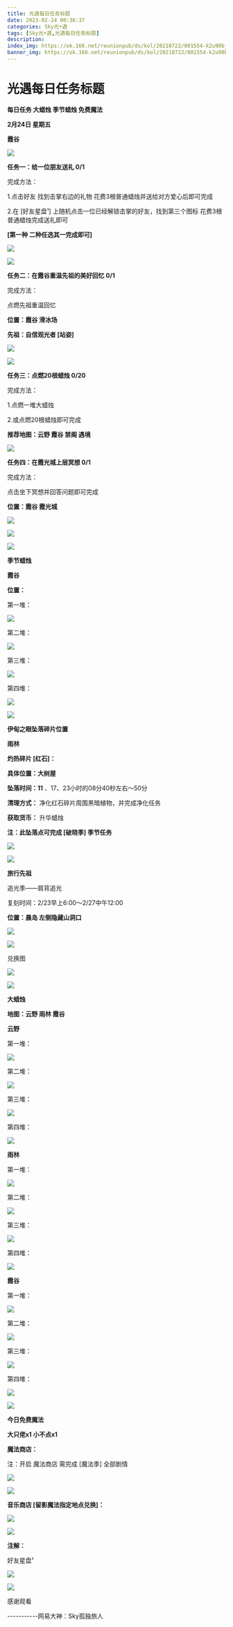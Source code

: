 ```yaml
---
title: 光遇每日任务标题
date: 2023-02-24 00:36:37
categories: Sky光•遇
tags: [Sky光•遇,光遇每日任务标题]
description: 
index_img: https://ok.166.net/reunionpub/ds/kol/20210722/001554-k2u90bj7ay.png?imageView&thumbnail=600x0&type=jpg
banner_img: https://ok.166.net/reunionpub/ds/kol/20210722/001554-k2u90bj7ay.png?imageView&thumbnail=600x0&type=jpg
---
```

# 光遇每日任务标题
**每日任务 大蜡烛 季节蜡烛 免费魔法**

 **2月24日 星期五**

 **霞谷**

![](https://img.166.net/reunionpub/ds/kol/20230224/001536-o6qdu70kmv.jpeg)

 **任务一：给一位朋友送礼 0/1**

完成方法：

1.点击好友 找到击掌右边的礼物 花费3根普通蜡烛并送给对方爱心后即可完成

2.在 [好友星盘¹] 上随机点击一位已经解锁击掌的好友，找到第三个图标 花费3根普通蜡烛完成送礼即可

 **[第一种 二种任选其一完成即可]**

![](https://img.166.net/reunionpub/ds/kol/20230224/000604-k75isws6ze.jpg)

![](https://img.166.net/reunionpub/ds/kol/20230224/000612-t0sjfdruq2.jpg)

 **任务二：在霞谷重温先祖的美好回忆 0/1**

完成方法：

点燃先祖重温回忆

 **位置：霞谷 滑冰场**

 **先祖：自信观光者 [站姿]**

![](https://img.166.net/reunionpub/ds/kol/20230224/000634-imygq726p3.jpeg)

![](https://img.166.net/reunionpub/ds/kol/20230224/000644-3gwif1vuzl.jpeg)

 **任务三：点燃20根蜡烛 0/20**

完成方法：

1.点燃一堆大蜡烛

2.或点燃20根蜡烛即可完成

 **推荐地图：云野 霞谷 禁阁 遇境**

![](https://img.166.net/reunionpub/ds/kol/20230224/000709-vtaesyfm64.jpg)

 **任务四：在霞光城上层冥想 0/1**

完成方法：

点击坐下冥想并回答问题即可完成

 **位置：霞谷 霞光城**

![](https://img.166.net/reunionpub/ds/kol/20230224/000728-tvoir8u4dw.jpg)

![](https://img.166.net/reunionpub/ds/kol/20230224/000737-86frmgquch.jpg)

![](https://img.166.net/reunionpub/ds/kol/20221018/100256-wzutnocka0.png)

 **季节蜡烛**

 **霞谷**

 **位置：**

第一堆：

![](https://img.166.net/reunionpub/ds/kol/20230224/000106-sjw4vt82ea.jpeg)

第二堆：

![](https://img.166.net/reunionpub/ds/kol/20230224/000140-jbqcy8irhu.jpeg)

第三堆：

![](https://img.166.net/reunionpub/ds/kol/20230224/000147-20igwav8e7.jpeg)

第四堆：

![](https://img.166.net/reunionpub/ds/kol/20230224/000154-wsikg8cdyh.jpeg)

![](https://img.166.net/reunionpub/ds/kol/20221130/005912-5mvshq9nf3.png)

 **伊甸之眼坠落碎片位置**

 **雨林**

 **灼热碎片 [红石]：**

 **具体位置：大树屋**

 **坠落时间：11** 、17、23小时的08分40秒左右～50分

 **清理方式：** 净化红石碎片周围黑暗植物，并完成净化任务

 **获取货币：** 升华蜡烛

 **注：此坠落点可完成  [破晓季] 季节任务**

![](https://img.166.net/reunionpub/ds/kol/20230224/001813-zms7dahcwy.jpeg)

![](https://img.166.net/reunionpub/ds/kol/20221018/100256-wzutnocka0.png)

 **旅行先祖**

追光季——肩背追光

复刻时间：2/23早上6:00～2/27中午12:00

 **位置：晨岛  左侧隐藏山洞口**

![](https://img.166.net/reunionpub/ds/kol/20230223/020547-asqpr1ny4l.jpg)

![](https://img.166.net/reunionpub/ds/kol/20230223/000836-vk193hadoz.jpeg)

兑换图

![](https://img.166.net/reunionpub/ds/kol/20230224/003032-vad9spqomu.jpg)

![](https://img.166.net/reunionpub/ds/kol/20221018/100256-wzutnocka0.png)

 **大蜡烛**

 **地图：云野 雨林 霞谷**

 **云野**

第一堆：

![](https://img.166.net/reunionpub/ds/kol/20230223/235205-eukvj6qtfo.jpg)

第二堆：

![](https://img.166.net/reunionpub/ds/kol/20230223/235212-zlbcq45eos.jpg)

第三堆：

![](https://img.166.net/reunionpub/ds/kol/20230223/235220-s7q9o5vaun.jpg)

第四堆：

![](https://img.166.net/reunionpub/ds/kol/20230223/235227-zt4sbqof73.jpg)

 **雨林**

第一堆：

![](https://img.166.net/reunionpub/ds/kol/20230224/000421-edt8lkuc4s.jpeg)

第二堆：

![](https://img.166.net/reunionpub/ds/kol/20230224/000443-9slr5hbvmk.jpeg)

第三堆：

![](https://img.166.net/reunionpub/ds/kol/20230224/000456-tlgw24iaeb.jpeg)

第四堆：

![](https://img.166.net/reunionpub/ds/kol/20230224/000504-k10m346nz8.jpeg)

 **霞谷**

第一堆：

![](https://img.166.net/reunionpub/ds/kol/20230223/235545-osj9chzkg1.jpeg)

第二堆：

![](https://img.166.net/reunionpub/ds/kol/20230223/235553-u9qdwli2jo.jpg)

第三堆：

![](https://img.166.net/reunionpub/ds/kol/20230223/235601-i8pw01j4um.jpg)

第四堆：

![](https://img.166.net/reunionpub/ds/kol/20230223/235609-ok0p81ifsa.jpg)

![](https://img.166.net/reunionpub/ds/kol/20221018/100256-wzutnocka0.png)

 **今日免费魔法**

 **大只佬x1 小不点x1**

 **魔法商店：**

注：开启 魔法商店 需完成 [魔法季] 全部剧情

![](https://img.166.net/reunionpub/ds/kol/20221018/100559-oibznvdtus.png)

![](https://img.166.net/reunionpub/ds/kol/20230223/235735-t81bksy9oj.jpeg)

 **音乐商店 [留影魔法指定地点兑换]：**

![](https://img.166.net/reunionpub/ds/kol/20230220/001123-9q68urzl5g.jpeg)

 **![](https://img.166.net/reunionpub/ds/kol/20221018/100256-wzutnocka0.png)**

 **注解：**

好友星盘¹

![](https://img.166.net/reunionpub/ds/kol/20230224/001406-ejylk8g1qi.jpeg)

 **![](https://img.166.net/reunionpub/ds/kol/20221018/100256-wzutnocka0.png)**

感谢观看

\-----------网易大神：Sky孤独旅人


